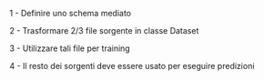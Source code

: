 1 - Definire uno schema mediato 

2 - Trasformare 2/3 file sorgente in classe Dataset 

3 - Utilizzare tali file per training

4 - Il resto dei sorgenti deve essere usato per eseguire predizioni